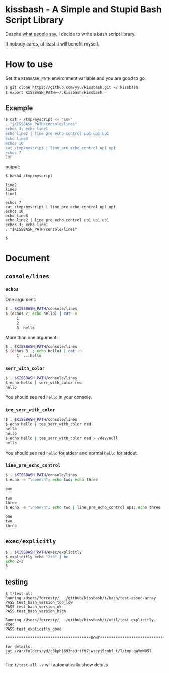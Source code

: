 # kissbash - A Simple and Stupid Bash Script Library

Despite [what people say](https://stackoverflow.com/a/11369935), I decide to write a bash script library.

If nobody cares, at least it will benefit myself.

# How to use

Set the `KISSBASH_PATH` environment variable and you are good to go.

```bash
$ git clone https://github.com/yyu/kissbash.git ~/.kissbash
$ export KISSBASH_PATH=~/.kissbash/kissbash
```

## Example

```bash
$ cat > /tmp/myscript << "EOF"
. "$KISSBASH_PATH/console/lines"
echos 3; echo line1
echo line2 | line_pre_echo_control up1 up1 up1
echo line3
echos 10
cat /tmp/myscript | line_pre_echo_control up1 up1
echos 7
EOF
```

output:

    $ bash4 /tmp/myscript

    line2
    line3
    line1

    echos 7
    cat /tmp/myscript | line_pre_echo_control up1 up1
    echos 10
    echo line3
    echo line2 | line_pre_echo_control up1 up1 up1
    echos 3; echo line1
    . "$KISSBASH_PATH/console/lines"

    $

# Document

## `console/lines`

### `echos`

One argument:
```bash
$ . $KISSBASH_PATH/console/lines
$ (echos 2; echo hello) | cat -n
     1	
     2	
     3	hello
```

More than one argument:
```bash
$ . $KISSBASH_PATH/console/lines
$ (echos 3 .; echo hello) | cat -n
     1	...hello
```

### `serr_with_color`

```bash
$ . $KISSBASH_PATH/console/lines
$ echo hello | serr_with_color red
hello
```
You should see red `hello` in your console.

### `tee_serr_with_color`

```bash
$ . $KISSBASH_PATH/console/lines
$ echo hello | tee_serr_with_color red
hello
hello
$ echo hello | tee_serr_with_color red > /dev/null
hello
```
You should see red `hello` for stderr and normal `hello` for stdout.

### `line_pre_echo_control`

```bash
$ . $KISSBASH_PATH/console/lines
$ echo -e "\none\n"; echo two; echo three

one

two
three
$ echo -e "\none\n"; echo two | line_pre_echo_control up1; echo three

one
two
three
```

## `exec/explicitly`

```bash
$ . $KISSBASH_PATH/exec/explicitly
$ explicitly echo "2+3" | bc
echo 2+3
5
```

## testing

    $ t/test-all
    Running /Users/forresty/___/github/kissbash/t/bash/test-assoc-array
    PASS test_bash_version_too_low
    PASS test_bash_version_ok
    PASS test_bash_version_high

    Running /Users/forresty/___/github/kissbash/t/util/test-explicitly-exec
    PASS test_explicitly_good

    **************************************DONE**************************************

    for details,
    cat /var/folders/yd/c3kph1693ns3rtft7jwscyj5snhf_t/T/tmp.qWVmW057
    ```

Tip: `t/test-all -v` will automatically show details.
